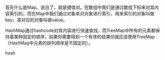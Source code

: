 <!--
{
"name":"201508",
"author": "ckeyer",
"head": "http://blog.ckeyer.com/blog/img/logo_l.jpg",
"date": "2015-08-29",
"title": "HashMap和TreeMap",
"tags": ["编程语言", "数据结构", "Golang"],
"category": ["Golang", "学习笔记"],
"status": "publish",
"summary": "简单介绍一下HashMap和TreeMap的实现和区别。"
}
-->


首先什么是Map。说白了，就是键值对。在数组中我们是通过数组下标来对其内容索引的，而在Map中我们通过对象来对对象进行索引，用来索引的对象叫做key，其对应的对象叫做value。

HashMap通过hashcode对其内容进行快速查找，而TreeMap中所有的元素都保持着某种固定的顺序，如果你需要得到一个有序的结果你就应该使用TreeMap（HashMap中元素的排列顺序是不固定的）。

hash


